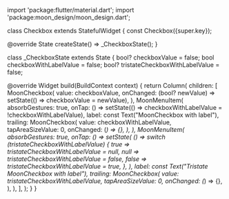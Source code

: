 import 'package:flutter/material.dart';
import 'package:moon_design/moon_design.dart';

class Checkbox extends StatefulWidget {
  const Checkbox({super.key});

  @override
  State<Checkbox> createState() => _CheckboxState();
}

class _CheckboxState extends State<Checkbox> {
  bool? checkboxValue = false;
  bool checkboxWithLabelValue = false;
  bool? tristateCheckboxWithLabelValue = false;

  @override
  Widget build(BuildContext context) {
    return Column(
      children: [
        MoonCheckbox(
          value: checkboxValue,
          onChanged: (bool? newValue) => setState(() => checkboxValue = newValue),
        ),
        MoonMenuItem(
          absorbGestures: true,
          onTap: () => setState(() => checkboxWithLabelValue = !checkboxWithLabelValue),
          label: const Text("MoonCheckbox with label"),
          trailing: MoonCheckbox(
            value: checkboxWithLabelValue,
            tapAreaSizeValue: 0,
            onChanged: (_) => {},
          ),
        ),
        MoonMenuItem(
          absorbGestures: true,
          onTap: () => setState(
            () => switch (tristateCheckboxWithLabelValue) {
              true => tristateCheckboxWithLabelValue = null,
              null => tristateCheckboxWithLabelValue = false,
              false => tristateCheckboxWithLabelValue = true,
            },
          ),
          label: const Text("Tristate MoonCheckbox with label"),
          trailing: MoonCheckbox(
            value: tristateCheckboxWithLabelValue,
            tapAreaSizeValue: 0,
            onChanged: (_) => {},
          ),
        ),
      ],
    );
  }
}